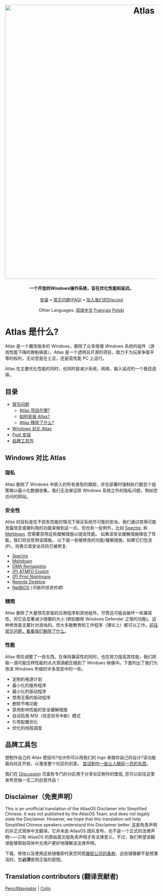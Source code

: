 <h1 align="center">
  <br>
  <a href="http://atlasos.net/"><img src="https://i.imgur.com/xV08gIt.png" alt="Atlas" width="900"></a>
</h1>
<h4 align="center">一个开放的Windows操作系统，旨在优化性能和延迟。</h4>

<p align="center">
  <a href="https://github.com/Atlas-OS/Atlas/wiki/2.-Installing">安装</a>
  •
  <a href="https://github.com/Atlas-OS/Atlas/wiki/1.-FAQ#contents">常见问题(FAQ)</a>
  •
  <a href="https://discord.gg/atlasos">加入我们的Discord</a>
</p>
<p align="center">
 Other Languages:
  <a href="https://github.com/Atlas-OS/Atlas/blob/main/README_Translations/README_zh_CN.md">简体中文</a> <a href="https://github.com/Atlas-OS/Atlas/blob/main/README_Translations/README_fr_FR.md">Français</a> <a href="https://github.com/Atlas-OS/Atlas/blob/main/README_Translations/README_pl_PL.md">Polski</a>
</p>

# Atlas 是什么?

Atlas 是一个魔改版本的 Windows，删除了众多拖慢 Windows 系统的组件（游戏性能下降的罪魁祸首）。Atlas 是一个透明且开源的项目，致力于为玩家争取平等的权利，无论您是在土豆，还是高性能 PC 上运行。

Atlas 在主要优化性能的同时，也同时是减少系统，网络，输入延迟的一个极佳选择。

## 目录

- [常见问题](https://github.com/Atlas-OS/Atlas/wiki/1.-FAQ)
  - [Atlas 项目在哪?](https://github.com/Atlas-OS/Atlas/wiki/1.-FAQ#11-what-is-the-atlas-project)
  - [如何安装 Atlas?](https://github.com/Atlas-OS/Atlas/wiki/1.-FAQ#12-how-do-i-install-atlas-os)
  - [Atlas 移除了什么?](https://github.com/Atlas-OS/Atlas/wiki/1.-FAQ#13-whats-removed-in-atlas-os)
- <a href="#Windows对比Atlas">Windows 对比 Atlas</a>
- [Post 安装](https://github.com/Atlas-OS/Atlas/wiki/3.-Post-Install)
- [品牌工具包](./img/brand-kit.zip)

## Windows 对比 Atlas

### **隐私**

Atlas 删除了 Windows 中嵌入的所有类型的跟踪，并在部署时强制执行数百个组策略以最小化数据收集。我们无法保证除 Windows 系统之外的隐私问题，例如您访问的网站。

### **安全性**

Atlas 的目标是在不损失性能的情况下保证系统尽可能的安全。我们通过禁用可能泄露信息或被利用的功能来做到这一点。但也有一些例外，比如 [Spectre](https://spectreattack.com/spectre.pdf), 和[Meltdown](https://meltdownattack.com/meltdown.pdf). 您需要禁用这些缓解措施以提高性能。
如果该安全缓解措施降低了性能，我们将会禁用该措施。
以下是一些被修改的功能/缓解措施，如果它们包含(P)，则表示其安全风险已被修复:

- [Spectre](https://spectreattack.com/spectre.pdf)
- [Meltdown](https://meltdownattack.com/meltdown.pdf)
- [DMA Remapping](https://docs.microsoft.com/en-us/windows/security/information-protection/kernel-dma-protection-for-thunderbolt)
- [(P) ATMFD Exploit](https://msrc.microsoft.com/update-guide/en-US/vulnerability/CVE-2020-1020)
- [(P) Print Nightmare](https://us-cert.cisa.gov/ncas/current-activity/2021/06/30/printnightmare-critical-windows-print-spooler-vulnerability)
- [Remote Desktop](https://cve.mitre.org/cgi-bin/cvekey.cgi?keyword=Windows+Remote+Desktop)
- [NetBIOS](https://en.wikipedia.org/wiki/NetBIOS) (_可能的信息检索_)

### **精简**

Atlas 删除了大量预先安装的应用程序和其他组件。尽管这可能会破坏一些兼容性，但它会显著减少镜像的大小 (例如删除 Windows Defender 之类的功能)。这种修改是主要针对游戏的。但大多数教育和工作程序（理论上）都可以工作。[前往常见问题，看看我们删除了什么](https://github.com/Atlas-OS/Atlas/wiki/1.-FAQ#13-whats-removed-in-atlas-os)。

### **性能**

Atlas 预先调整了一些东西。在保持兼容性的同时，也在努力提高其性能，我们把每一滴可能压榨性能的点点滴滴都压缩到了 Windows 映像中。下面列出了我们为改进 Windows 所做的许多改变中的一些。

- 定制的电源计划
- 最小化的服务程序
- 最小化的驱动程序
- 禁用无需的驱动程序
- 删除节电功能
- 禁用影响性能的安全缓解措施
- 自动启用 MSI（信息信号中断）模式
- 引导配置优化
- 优化的线程调度

## 品牌工具包

想制作自己的 Atlas 壁纸吗?也许你可以用我们的 logo 来做你自己的设计?该功能面向社区开放，以激发整个社区的创意。 [尝试制作一些让人眼前一亮的东西](./img/brand-kit.zip)。

我们在 [Discussion](https://github.com/Atlas-OS/Atlas/discussions/categories/community-artwork) 页面有专门的分区用于分享社区制作的壁纸, 您可以前往这里发布您独一无二的创意作品！

## Disclaimer（免责声明）

This is an unofficial translation of the AtlasOS Disclamer into Simplified Chinese. It was not published by the AtlasOS Team, and does not legally state the Disclaimer. However, we hope that this translation will help Simplified Chinese speakers understand this Disclaimer better.
这是免责声明的非正式简体中文翻译。它并未由 AtlasOS 团队发布，也不是一个正式的法律声明——只有 AtlasOS 的原始英文版免责声明才有法律意义。不过，我们希望该翻译能够帮助简体中文用户更好地理解该法律声明。

下载、修改以及使用这些镜像即代表您同意[微软公司的条款](https://www.microsoft.com/en-us/Useterms/Retail/Windows/10/UseTerms_Retail_Windows_10_English.htm)，这些镜像都不是预激活的，您**必须**使用正版的密钥。

## Translation contributors (翻译贡献者)

[PencilNavigator](https://github.com/PencilNavigator) | [Colin](https://github.com/0bo)
